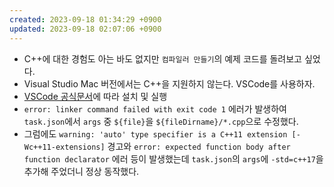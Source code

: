 ```yaml
---
created: 2023-09-18 01:34:29 +0900
updated: 2023-09-18 02:07:06 +0900
---
```


- C++에 대한 경험도 아는 바도 없지만 `컴파일러 만들기`의 예제 코드를 돌려보고 싶었다.
- Visual Studio Mac 버전에서는 C++을 지원하지 않는다. VSCode를 사용하자.
- [VSCode 공식문서](https://code.visualstudio.com/docs/cpp/config-clang-mac)에 따라 설치 및 실행
- `error: linker command failed with exit code 1` 에러가 발생하여 `task.json`에서 `args` 중 `${file}`을 `${fileDirname}/*.cpp`으로 수정했다.
- 그럼에도 `warning: 'auto' type specifier is a C++11 extension [-Wc++11-extensions]` 경고와 `error: expected function body after function declarator` 에러 등이 발생했는데 `task.json`의 `args`에 `-std=c++17`을 추가해 주었더니 정상 동작했다.

